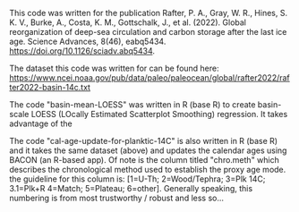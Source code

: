 This code was written for the publication Rafter, P. A., Gray, W. R., Hines, S. K. V., Burke, A., Costa, K. M., Gottschalk, J., et al. (2022). Global reorganization of deep-sea circulation and carbon storage after the last ice age. Science Advances, 8(46), eabq5434. https://doi.org/10.1126/sciadv.abq5434.

The dataset this code was written for can be found here: https://www.ncei.noaa.gov/pub/data/paleo/paleocean/global/rafter2022/rafter2022-basin-14c.txt


The code "basin-mean-LOESS" was written in R (base R) to create basin-scale LOESS (LOcally Estimated Scatterplot Smoothing) regression. It takes advantage of the 

The code "cal-age-update-for-planktic-14C" is also written in R (base R) and it takes the same dataset (above) and updates the calendar ages using BACON (an R-based app). Of note is the column titled "chro.meth" which describes the chronological method used to establish the proxy age mode. the guideline for this column is: [1=U-Th; 2=Wood/Tephra; 3=Plk 14C; 3.1=Plk+R 4=Match; 5=Plateau; 6=other]. Generally speaking, this numbering is from most trustworthy / robust and less so...

